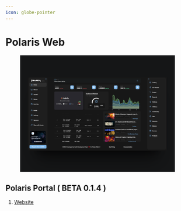 ```yaml
---
icon: globe-pointer
---
```


# Polaris Web

<figure><img src="../../.gitbook/assets/461shots_so.png" alt=""><figcaption></figcaption></figure>

## Polaris Portal ( BETA 0.1.4 ) <a href="#download-links-polaris-app-beta-1.2" id="download-links-polaris-app-beta-1.2"></a>

1. [Website](https://polarisweb3.org/app)​
